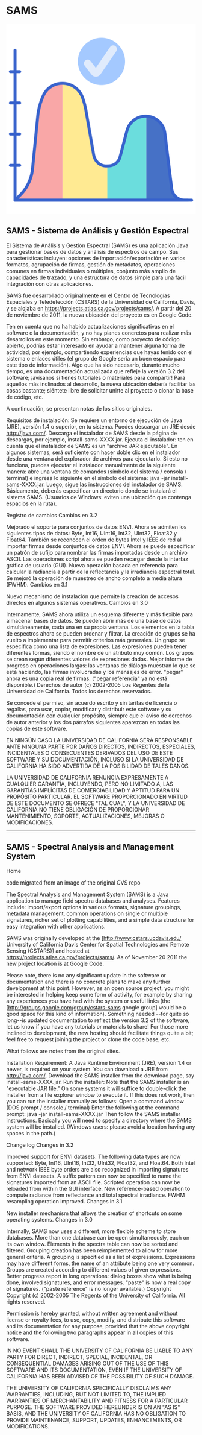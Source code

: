 # SAMS
![SAMS](/2037152.png)

## SAMS - Sistema de Análisis y Gestión Espectral

El Sistema de Análisis y Gestión Espectral (SAMS) es una aplicación Java para gestionar bases de datos y análisis de espectros de campo. Sus características incluyen: opciones de importación/exportación en varios formatos, agrupación de firmas, gestión de metadatos, operaciones comunes en firmas individuales o múltiples, conjunto más amplio de capacidades de trazado, y una estructura de datos simple para una fácil integración con otras aplicaciones.

SAMS fue desarrollado originalmente en el Centro de Tecnologías Espaciales y Teledetección (CSTARS) de la Universidad de California, Davis, y se alojaba en https://projects.atlas.ca.gov/projects/sams/. A partir del 20 de noviembre de 2011, la nueva ubicación del proyecto es en Google Code.

Ten en cuenta que no ha habido actualizaciones significativas en el software o la documentación, y no hay planes concretos para realizar más desarrollos en este momento. Sin embargo, como proyecto de código abierto, podrías estar interesado en ayudar a mantener alguna forma de actividad, por ejemplo, compartiendo experiencias que hayas tenido con el sistema o enlaces útiles (el grupo de Google sería un buen espacio para este tipo de información). Algo que ha sido necesario, durante mucho tiempo, es una documentación actualizada que refleje la versión 3.2 del software; ¡avísanos si tienes tutoriales o materiales para compartir! Para aquellos más inclinados al desarrollo, la nueva ubicación debería facilitar las cosas bastante; siéntete libre de solicitar unirte al proyecto o clonar la base de código, etc.

A continuación, se presentan notas de los sitios originales.

Requisitos de instalación: Se requiere un entorno de ejecución de Java (JRE), versión 1.4 o superior, en tu sistema. Puedes descargar un JRE desde http://java.com/. Descarga el instalador de SAMS desde la página de descargas, por ejemplo, install-sams-XXXX.jar. Ejecuta el instalador: ten en cuenta que el instalador de SAMS es un "archivo JAR ejecutable". En algunos sistemas, será suficiente con hacer doble clic en el instalador desde una ventana del explorador de archivos para ejecutarlo. Si esto no funciona, puedes ejecutar el instalador manualmente de la siguiente manera: abre una ventana de comandos (símbolo del sistema / consola / terminal) e ingresa lo siguiente en el símbolo del sistema: java -jar install-sams-XXXX.jar. Luego, sigue las instrucciones del instalador de SAMS. Básicamente, deberás especificar un directorio donde se instalará el sistema SAMS. (Usuarios de Windows: eviten una ubicación que contenga espacios en la ruta).

Registro de cambios Cambios en 3.2

Mejorado el soporte para conjuntos de datos ENVI. Ahora se admiten los siguientes tipos de datos: Byte, Int16, UInt16, Int32, UInt32, Float32 y Float64. También se reconocen el orden de bytes Intel y IEEE de red al importar firmas desde conjuntos de datos ENVI. Ahora se puede especificar un patrón de sufijo para nombrar las firmas importadas desde un archivo ASCII. Las operaciones script ahora se pueden recargar desde la interfaz gráfica de usuario (GUI). Nueva operación basada en referencia para calcular la radiancia a partir de la reflectancia y la irradiancia espectral total. Se mejoró la operación de muestreo de ancho completo a media altura (FWHM). Cambios en 3.1

Nuevo mecanismo de instalación que permite la creación de accesos directos en algunos sistemas operativos. Cambios en 3.0

Internamente, SAMS ahora utiliza un esquema diferente y más flexible para almacenar bases de datos. Se pueden abrir más de una base de datos simultáneamente, cada una en su propia ventana. Los elementos en la tabla de espectros ahora se pueden ordenar y filtrar. La creación de grupos se ha vuelto a implementar para permitir criterios más generales. Un grupo se especifica como una lista de expresiones. Las expresiones pueden tener diferentes formas, siendo el nombre de un atributo muy común. Los grupos se crean según diferentes valores de expresiones dadas. Mejor informe de progreso en operaciones largas: las ventanas de diálogo muestran lo que se está haciendo, las firmas involucradas y los mensajes de error. "pegar" ahora es una copia real de firmas. ("pegar referencia" ya no está disponible.) Derechos de autor (c) 2002-2005 Los Regentes de la Universidad de California. Todos los derechos reservados.

Se concede el permiso, sin acuerdo escrito y sin tarifas de licencia o regalías, para usar, copiar, modificar y distribuir este software y su documentación con cualquier propósito, siempre que el aviso de derechos de autor anterior y los dos párrafos siguientes aparezcan en todas las copias de este software.

EN NINGÚN CASO LA UNIVERSIDAD DE CALIFORNIA SERÁ RESPONSABLE ANTE NINGUNA PARTE POR DAÑOS DIRECTOS, INDIRECTOS, ESPECIALES, INCIDENTALES O CONSECUENTES DERIVADOS DEL USO DE ESTE SOFTWARE Y SU DOCUMENTACIÓN, INCLUSO SI LA UNIVERSIDAD DE CALIFORNIA HA SIDO ADVERTIDA DE LA POSIBILIDAD DE TALES DAÑOS.

LA UNIVERSIDAD DE CALIFORNIA RENUNCIA EXPRESAMENTE A CUALQUIER GARANTÍA, INCLUYENDO, PERO NO LIMITADO A, LAS GARANTÍAS IMPLÍCITAS DE COMERCIABILIDAD Y APTITUD PARA UN PROPÓSITO PARTICULAR. EL SOFTWARE PROPORCIONADO EN VIRTUD DE ESTE DOCUMENTO SE OFRECE "TAL CUAL", Y LA UNIVERSIDAD DE CALIFORNIA NO TIENE OBLIGACIÓN DE PROPORCIONAR MANTENIMIENTO, SOPORTE, ACTUALIZACIONES, MEJORAS O MODIFICACIONES.

---
## SAMS - Spectral Analysis and Management System
Home

code migrated from an image of the original CVS repo

The Spectral Analysis and Management System (SAMS) is a Java application to manage field spectra databases and analyses. Features include: import/export options in various formats, signature groupings, metadata management, common operations on single or multiple signatures, richer set of plotting capabilities, and a simple data structure for easy integration with other applications.

SAMS was originally developed at the [http://www.cstars.ucdavis.edu/ University of California Davis Center for Spatial Technologies and Remote Sensing (CSTARS)] and hosted at https://projects.atlas.ca.gov/projects/sams/. As of November 20 2011 the new project location is at Google Code.

Please note, there is no any significant update in the software or documentation and there is no concrete plans to make any further development at this point. However, as an open source project, you might be interested in helping keep some form of activity, for example by sharing any experiences you have had with the system or useful links (the [http://groups.google.com/group/cstars-sams google group] would be a good space for this kind of information). Something needed --for quite so long--is updated documentation to reflect the version 3.2 of the software, let us know if you have any tutorials or materials to share! For those more inclined to development, the new hosting should facilitate things quite a bit; feel free to request joining the project or clone the code base, etc.

What follows are notes from the original sites.

Installation
Requirement: A Java Runtime Environment (JRE), version 1.4 or newer, is required on your system. You can download a JRE from http://java.com/.
Download the SAMS installer from the download page, say install-sams-XXXX.jar.
Run the installer: Note that the SAMS installer is an "executable JAR file." On some systems it will suffice to double-click the installer from a file explorer window to execute it. If this does not work, then you can run the installer manually as follows:
Open a command window (DOS prompt / console / terminal)
Enter the following at the command prompt: java -jar install-sams-XXXX.jar
Then follow the SAMS installer instructions. Basically you will need to specify a directory where the SAMS system will be installed. (Windows users: please avoid a location having any spaces in the path.)

Change log
Changes in 3.2

Improved support for ENVI datasets. The following data types are now supported: Byte, Int16, UInt16, Int32, UInt32, Float32, and Float64. Both Intel and network IEEE byte orders are also recognized in importing signatures from ENVI datasets.
A suffix pattern can now be specified to name the signatures imported from an ASCII file.
Scripted operation can now be reloaded from within the GUI interface.
New reference-based operation to compute radiance from reflectance and total spectral irradiance.
FWHM resampling operation improved.
Changes in 3.1

New installer mechanism that allows the creation of shortcuts on some operating systems.
Changes in 3.0

Internally, SAMS now uses a different, more flexible scheme to store databases.
More than one database can be open simultaneously, each on its own window.
Elements in the spectra table can now be sorted and filtered.
Grouping creation has been reimplemented to allow for more general criteria. A grouping is specified as a list of expressions. Expressions may have different forms, the name of an attribute being one very common. Groups are created according to different values of given expressions.
Better progress report in long operations: dialog boxes show what is being done, involved signatures, and error messages.
"paste" is now a real copy of signatures. ("paste reference" is no longer available.)
Copyright
Copyright (c) 2002-2005 The Regents of the University of California. All rights reserved.

Permission is hereby granted, without written agreement and without license or royalty fees, to use, copy, modify, and distribute this software and its documentation for any purpose, provided that the above copyright notice and the following two paragraphs appear in all copies of this software.

IN NO EVENT SHALL THE UNIVERSITY OF CALIFORNIA BE LIABLE TO ANY PARTY FOR DIRECT, INDIRECT, SPECIAL, INCIDENTAL, OR CONSEQUENTIAL DAMAGES ARISING OUT OF THE USE OF THIS SOFTWARE AND ITS DOCUMENTATION, EVEN IF THE UNIVERSITY OF CALIFORNIA HAS BEEN ADVISED OF THE POSSIBILITY OF SUCH DAMAGE.

THE UNIVERSITY OF CALIFORNIA SPECIFICALLY DISCLAIMS ANY WARRANTIES, INCLUDING, BUT NOT LIMITED TO, THE IMPLIED WARRANTIES OF MERCHANTABILITY AND FITNESS FOR A PARTICULAR PURPOSE. THE SOFTWARE PROVIDED HEREUNDER IS ON AN "AS IS" BASIS, AND THE UNIVERSITY OF CALIFORNIA HAS NO OBLIGATION TO PROVIDE MAINTENANCE, SUPPORT, UPDATES, ENHANCEMENTS, OR MODIFICATIONS.
